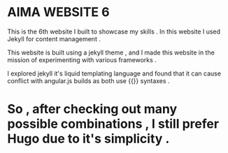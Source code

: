 # AIMA WEBSITE 6

This is the 6th website I built to showcase my skills . In this website I used Jekyll for content management .

This website is built using a jekyll theme , and I made this website in the mission of experimenting with various frameworks .

I explored jekyll it's liquid templating language and found that it can cause conflict with angular.js builds as both use {{}} syntaxes . 

# So , after checking out many possible combinations , I still prefer Hugo due to it's simplicity .
